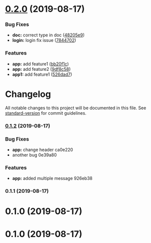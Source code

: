# [0.2.0](https://github.com/sysleaf/git-actions-demo/compare/v0.1.2...v0.2.0) (2019-08-17)


### Bug Fixes

* **doc:** correct type in doc ([48205e9](https://github.com/sysleaf/git-actions-demo/commit/48205e9))
* **login:** login fix issue ([7844702](https://github.com/sysleaf/git-actions-demo/commit/7844702))


### Features

* **app:** add feature1 ([bb20f1c](https://github.com/sysleaf/git-actions-demo/commit/bb20f1c))
* **app:** add feature2 ([9df8c58](https://github.com/sysleaf/git-actions-demo/commit/9df8c58))
* **app1:** add feature1 ([526dad7](https://github.com/sysleaf/git-actions-demo/commit/526dad7))

# Changelog

All notable changes to this project will be documented in this file. See [standard-version](https://github.com/conventional-changelog/standard-version) for commit guidelines.

### [0.1.2](///compare/v0.1.1...v0.1.2) (2019-08-17)


### Bug Fixes

* **app:** change header ca0e220
* another bug 0e39a80


### Features

* **app:** added multiple message 926eb38

### 0.1.1 (2019-08-17)

# 0.1.0 (2019-08-17)



# 0.1.0 (2019-08-17)
